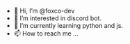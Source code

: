 - 👋 Hi, I’m @foxco-dev
- 👀 I’m interested in discord bot.
- 🌱 I’m currently learning python and js.
- 📫 How to reach me ...

<!---
foxco-dev/foxco-dev is a ✨ special ✨ repository because its `README.md` (this file) appears on your GitHub profile.
You can click the Preview link to take a look at your changes.
--->
